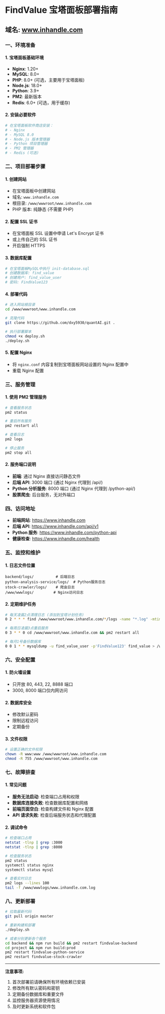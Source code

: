 # FindValue 宝塔面板部署指南

## 域名: www.inhandle.com

### 一、环境准备

#### 1. 宝塔面板基础环境

- **Nginx**: 1.20+
- **MySQL**: 8.0+
- **PHP**: 8.0+ (可选，主要用于宝塔面板)
- **Node.js**: 18.0+
- **Python**: 3.9+
- **PM2**: 最新版本
- **Redis**: 6.0+ (可选，用于缓存)

#### 2. 安装必要软件

```bash
# 在宝塔面板软件商店安装：
# - Nginx
# - MySQL 8.0
# - Node.js 版本管理器
# - Python 项目管理器
# - PM2 管理器
# - Redis (可选)
```

### 二、项目部署步骤

#### 1. 创建网站

- 在宝塔面板中创建网站
- 域名: `www.inhandle.com`
- 根目录: `/www/wwwroot/www.inhandle.com`
- PHP 版本: 纯静态 (不需要 PHP)

#### 2. 配置 SSL 证书

- 在宝塔面板 SSL 设置中申请 Let's Encrypt 证书
- 或上传自己的 SSL 证书
- 开启强制 HTTPS

#### 3. 数据库配置

```bash
# 在宝塔面板MySQL中执行 init-database.sql
# 创建数据库: find_value
# 创建用户: find_value_user
# 密码: FindValue123
```

#### 4. 部署代码

```bash
# 进入网站根目录
cd /www/wwwroot/www.inhandle.com

# 克隆代码
git clone https://github.com/dxy5930/quantAI.git .

# 执行部署脚本
chmod +x deploy.sh
./deploy.sh
```

#### 5. 配置 Nginx

- 将 `nginx.conf` 内容复制到宝塔面板网站设置的 Nginx 配置中
- 重载 Nginx 配置

### 三、服务管理

#### 1. 使用 PM2 管理服务

```bash
# 查看服务状态
pm2 status

# 重启所有服务
pm2 restart all

# 查看日志
pm2 logs

# 停止服务
pm2 stop all
```

#### 2. 服务端口说明

- **前端**: 通过 Nginx 直接访问静态文件
- **后端 API**: 3000 端口 (通过 Nginx 代理到 /api/)
- **Python 分析服务**: 8000 端口 (通过 Nginx 代理到 /python-api/)
- **股票爬虫**: 后台服务，无对外端口

### 四、访问地址

- **前端网站**: https://www.inhandle.com
- **后端 API**: https://www.inhandle.com/api/v1
- **Python 服务**: https://www.inhandle.com/python-api
- **健康检查**: https://www.inhandle.com/health

### 五、监控和维护

#### 1. 日志文件位置

```
backend/logs/          # 后端日志
python-analysis-service/logs/  # Python服务日志
stock-crawler/logs/    # 爬虫日志
/www/wwwlogs/         # Nginx访问日志
```

#### 2. 定期维护任务

```bash
# 每天凌晨2点清理日志 (添加到宝塔计划任务)
0 2 * * * find /www/wwwroot/www.inhandle.com/*/logs -name "*.log" -mtime +7 -delete

# 每周日凌晨3点重启服务
0 3 * * 0 cd /www/wwwroot/www.inhandle.com && pm2 restart all

# 每月1号备份数据库
0 0 1 * * mysqldump -u find_value_user -p'FindValue123' find_value > /www/backup/findvalue_$(date +\%Y\%m\%d).sql
```

### 六、安全配置

#### 1. 防火墙设置

- 只开放 80, 443, 22, 8888 端口
- 3000, 8000 端口仅内网访问

#### 2. 数据库安全

- 修改默认密码
- 限制远程访问
- 定期备份

#### 3. 文件权限

```bash
# 设置正确的文件权限
chown -R www:www /www/wwwroot/www.inhandle.com
chmod -R 755 /www/wwwroot/www.inhandle.com
```

### 七、故障排查

#### 1. 常见问题

- **服务无法启动**: 检查端口占用和权限
- **数据库连接失败**: 检查数据库配置和网络
- **前端页面空白**: 检查构建文件和 Nginx 配置
- **API 请求失败**: 检查后端服务状态和代理配置

#### 2. 调试命令

```bash
# 检查端口占用
netstat -tlnp | grep :3000
netstat -tlnp | grep :8000

# 检查服务状态
pm2 status
systemctl status nginx
systemctl status mysql

# 查看实时日志
pm2 logs --lines 100
tail -f /www/wwwlogs/www.inhandle.com.log
```

### 八、更新部署

```bash
# 拉取最新代码
git pull origin master

# 重新构建和部署
./deploy.sh

# 或者分别更新各个服务
cd backend && npm run build && pm2 restart findvalue-backend
cd project && npm run build:prod
pm2 restart findvalue-python-service
pm2 restart findvalue-stock-crawler
```

---

**注意事项:**

1. 首次部署前请确保所有环境依赖已安装
2. 修改所有默认密码和密钥
3. 定期备份数据库和重要文件
4. 监控服务器资源使用情况
5. 及时更新系统和软件包
